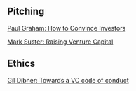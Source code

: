 ## Pitching

[Paul Graham: How to Convince Investors](http://paulgraham.com/convince.html)

[Mark Suster: Raising Venture Capital](http://www.bothsidesofthetable.com/pitching-a-vc/)

## Ethics

[Gil Dibner: Towards a VC code of conduct](http://venturebeat.com/2014/01/17/towards-a-vc-code-of-conduct/)
